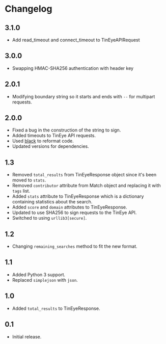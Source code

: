 Changelog
=========

3.1.0
-----
* Add read_timeout and connect_timeout to TinEyeAPIRequest

3.0.0
-----
* Swapping HMAC-SHA256 authentication with header key

2.0.1
-----
* Modifying boundary string so it starts and ends with `--` for multipart requests.

2.0.0
-----
* Fixed a bug in the construction of the string to sign.
* Added timeouts to TinEye API requests.
* Used [black](https://github.com/psf/black) to reformat code.
* Updated versions for dependencies.

1.3
---
* Removed `total_results` from TinEyeResponse object since it's been moved to `stats`.
* Removed `contributor` attribute from Match object and replacing it with `tags` list.
* Added `stats` attribute to TinEyeResponse which is a dictionary containing statistics about
  the search.
* Added `score` and `domain` attributes to TinEyeResponse.
* Updated to use SHA256 to sign requests to the TinEye API.
* Switched to using `urllib3[secure]`.

1.2
---
* Changing `remaining_searches` method to fit the new format.

1.1
---
* Added Python 3 support.
* Replaced `simplejson` with `json`.

1.0
---
* Added `total_results` to TinEyeResponse.

0.1
---
* Initial release.
